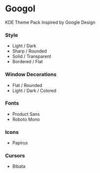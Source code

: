 # Googol
KDE Theme Pack Inspired by Google Design

### Style
- Light / Dark
- Sharp / Rounded
- Solid / Transparent
- Bordered / Flat

### Window Decorations
- Flat / Rounded
- Light / Dark / Colored

### Fonts
- Product Sans
- Roboto Mono

### Icons
- Papirus

### Cursors
- Bibata
